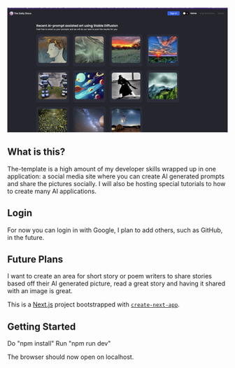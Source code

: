 <img src='socialCover.jpg' alt='homepage image'></img>

## What is this?
The-template is a high amount of my developer skills wrapped up in one application: a social media site where you can create AI generated prompts and share the pictures socially. I will also be hosting special tutorials to how to create many AI applications.

## Login
For now you can login in with Google, I plan to add others, such as GitHub, in the future.

## Future Plans
I want to create an area for short story or poem writers to share stories based off their AI generated picture, read a great story and having it shared with an image is great.

This is a [Next.js](https://nextjs.org/) project bootstrapped with [`create-next-app`](https://github.com/vercel/next.js/tree/canary/packages/create-next-app).

## Getting Started

Do "npm install"
Run "npm run dev"

The browser should now open on localhost.
